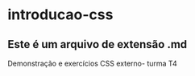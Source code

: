 # introducao-css
## Este é um arquivo de extensão .md
Demonstração e exercícios CSS externo- turma T4
